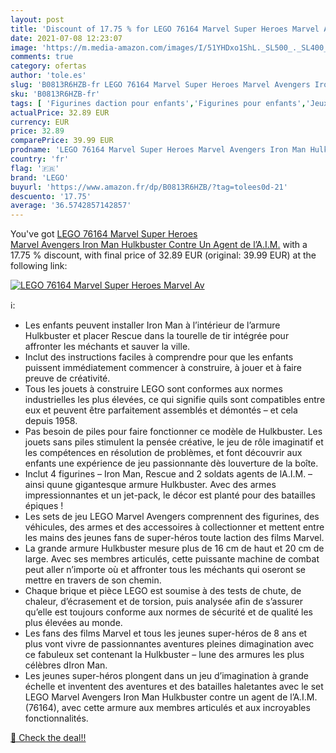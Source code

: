 ```yaml
---
layout: post
title: 'Discount of 17.75 % for LEGO 76164 Marvel Super Heroes Marvel Av'
date: 2021-07-08 12:23:07
image: 'https://m.media-amazon.com/images/I/51YHDxo1ShL._SL500_._SL400_.jpg'
comments: true
category: ofertas
author: 'tole.es'
slug: 'B0813R6HZB-fr LEGO 76164 Marvel Super Heroes Marvel Avengers Iron Man...'
sku: 'B0813R6HZB-fr'
tags: [ 'Figurines daction pour enfants','Figurines pour enfants','Jeux et Jouets','Jeux et jouets','lego', ]
actualPrice: 32.89 EUR
currency: EUR
price: 32.89
comparePrice: 39.99 EUR
prodname: 'LEGO 76164 Marvel Super Heroes Marvel Avengers Iron Man Hulkbuster Contre Un Agent de l’A.I.M.'
country: 'fr'
flag: '🇫🇷'
brand: 'LEGO'
buyurl: 'https://www.amazon.fr/dp/B0813R6HZB/?tag=tolees0d-21'
descuento: '17.75'
average: '36.5742857142857'
---
```


You've got [LEGO 76164 Marvel Super Heroes Marvel Avengers Iron Man Hulkbuster Contre Un Agent de l’A.I.M.](https://www.amazon.fr/dp/B0813R6HZB/?tag=tolees0d-21) with a  17.75 % discount, with final price of 32.89 EUR (original: 39.99 EUR) at the following link:

[![LEGO 76164 Marvel Super Heroes Marvel Av](https://m.media-amazon.com/images/I/51YHDxo1ShL._SL500_._SL400_.jpg)](https://www.amazon.fr/dp/B0813R6HZB/?tag=tolees0d-21)

ℹ️:

- Les enfants peuvent installer Iron Man à l’intérieur de l’armure Hulkbuster et placer Rescue dans la tourelle de tir intégrée pour affronter les méchants et sauver la ville.
- Inclut des instructions faciles à comprendre pour que les enfants puissent immédiatement commencer à construire, à jouer et à faire preuve de créativité.
- Tous les jouets à construire LEGO sont conformes aux normes industrielles les plus élevées, ce qui signifie quils sont compatibles entre eux et peuvent être parfaitement assemblés et démontés – et cela depuis 1958.
- Pas besoin de piles pour faire fonctionner ce modèle de Hulkbuster. Les jouets sans piles stimulent la pensée créative, le jeu de rôle imaginatif et les compétences en résolution de problèmes, et font découvrir aux enfants une expérience de jeu passionnante dès louverture de la boîte.
- Inclut 4 figurines – Iron Man, Rescue and 2 soldats agents de lA.I.M. – ainsi quune gigantesque armure Hulkbuster. Avec des armes impressionnantes et un jet-pack, le décor est planté pour des batailles épiques !
- Les sets de jeu LEGO Marvel Avengers comprennent des figurines, des véhicules, des armes et des accessoires à collectionner et mettent entre les mains des jeunes fans de super-héros toute laction des films Marvel.
- La grande armure Hulkbuster mesure plus de 16 cm de haut et 20 cm de large. Avec ses membres articulés, cette puissante machine de combat peut aller n’importe où et affronter tous les méchants qui oseront se mettre en travers de son chemin.
- Chaque brique et pièce LEGO est soumise à des tests de chute, de chaleur, d’écrasement et de torsion, puis analysée afin de s’assurer qu’elle est toujours conforme aux normes de sécurité et de qualité les plus élevées au monde.
- Les fans des films Marvel et tous les jeunes super-héros de 8 ans et plus vont vivre de passionnantes aventures pleines dimagination avec ce fabuleux set contenant la Hulkbuster – lune des armures les plus célèbres dIron Man.
- Les jeunes super-héros plongent dans un jeu d’imagination à grande échelle et inventent des aventures et des batailles haletantes avec le set LEGO Marvel Avengers Iron Man Hulkbuster contre un agent de l’A.I.M. (76164), avec cette armure aux membres articulés et aux incroyables fonctionnalités.

[🛒 Check the deal!!](https://www.amazon.fr/dp/B0813R6HZB/?tag=tolees0d-21)
